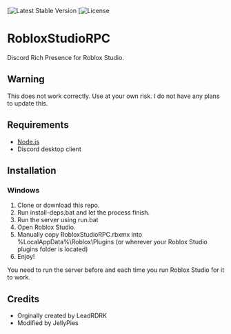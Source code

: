 [![Latest Stable Version](https://poser.pugx.org/JellyPies/RobloxStudioRPC/v)
[![License](https://poser.pugx.org/JellyPies/RobloxStudioRPC/license)
# RobloxStudioRPC
Discord Rich Presence for Roblox Studio.
## Warning
This does not work correctly. Use at your own risk. I do not have any plans to update this.
## Requirements
* [Node.js](https://nodejs.org/)
* Discord desktop client
## Installation
### Windows
1. Clone or download this repo.
2. Run install-deps.bat and let the process finish.
4. Run the server using run.bat
5. Open Roblox Studio.
6. Manually copy RobloxStudioRPC.rbxmx into %LocalAppData%\Roblox\Plugins (or wherever your Roblox Studio plugins folder is located)
6. Enjoy!

You need to run the server before and each time you run Roblox Studio for it to work.

## Credits
* Orginally created by LeadRDRK
* Modified by JellyPies
